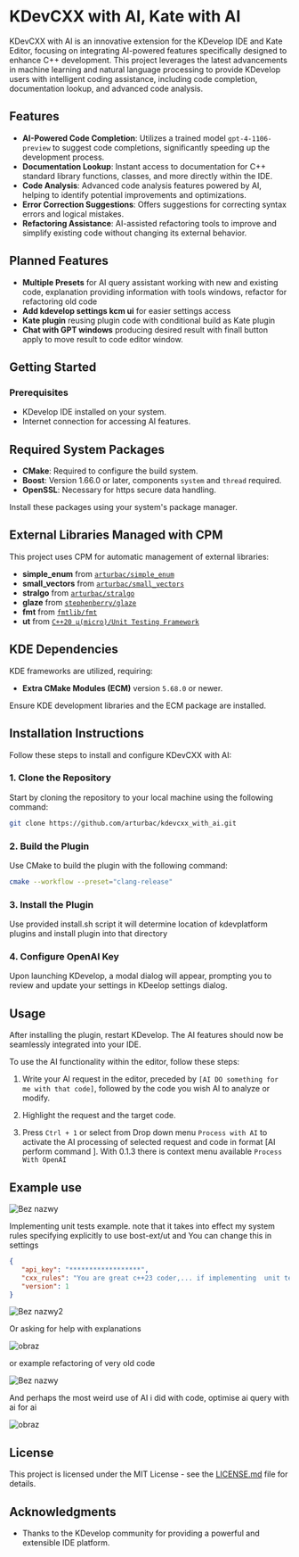 
# KDevCXX with AI, Kate with AI

KDevCXX with AI is an innovative extension for the KDevelop IDE and Kate Editor, focusing on integrating AI-powered features specifically designed to enhance C++ development. This project leverages the latest advancements in machine learning and natural language processing to provide KDevelop users with intelligent coding assistance, including code completion, documentation lookup, and advanced code analysis.

## Features

- **AI-Powered Code Completion**: Utilizes a trained model `gpt-4-1106-preview` to suggest code completions, significantly speeding up the development process.
- **Documentation Lookup**: Instant access to documentation for C++ standard library functions, classes, and more directly within the IDE.
- **Code Analysis**: Advanced code analysis features powered by AI, helping to identify potential improvements and optimizations.
- **Error Correction Suggestions**: Offers suggestions for correcting syntax errors and logical mistakes.
- **Refactoring Assistance**: AI-assisted refactoring tools to improve and simplify existing code without changing its external behavior.

## Planned Features

- **Multiple Presets** for AI query assistant working with new and existing code, explanation providing information with tools windows, refactor for refactoring old code
- **Add kdevelop settings kcm ui** for easier settings access
- **Kate plugin** reusing plugin code with conditional build as Kate plugin
- **Chat with GPT windows** producing desired result with finall button apply to move result to code editor window.
  
## Getting Started

### Prerequisites

- KDevelop IDE installed on your system.
- Internet connection for accessing AI features.


## Required System Packages

- **CMake**: Required to configure the build system.
- **Boost**: Version 1.66.0 or later, components `system` and `thread` required.
- **OpenSSL**: Necessary for https secure data handling.

Install these packages using your system's package manager.

## External Libraries Managed with CPM

This project uses CPM for automatic management of external libraries:

- **simple_enum** from [`arturbac/simple_enum`](https://github.com/arturbac/simple_enum)
- **small_vectors** from [`arturbac/small_vectors`](https://github.com/arturbac/small_vectors)
- **stralgo** from [`arturbac/stralgo`](https://github.com/arturbac/stralgo)
- **glaze** from [`stephenberry/glaze`](https://github.com/stephenberry/glaze)
- **fmt** from [`fmtlib/fmt`](https://github.com/fmtlib/fmt)
- **ut** from [`C++20 μ(micro)/Unit Testing Framework`](https://github.com/boost-ext/ut)
  
## KDE Dependencies

KDE frameworks are utilized, requiring:

- **Extra CMake Modules (ECM)** version `5.68.0` or newer.

Ensure KDE development libraries and the ECM package are installed.

## Installation Instructions

Follow these steps to install and configure KDevCXX with AI:

### 1. Clone the Repository

Start by cloning the repository to your local machine using the following command:

```bash
git clone https://github.com/arturbac/kdevcxx_with_ai.git
```

### 2. Build the Plugin

Use CMake to build the plugin with the following command:

```bash
cmake --workflow --preset="clang-release"
```

### 3. Install the Plugin

Use provided install.sh script it will determine location of kdevplatform plugins and install plugin into that directory


### 4. Configure OpenAI Key

Upon launching KDevelop, a modal dialog will appear, prompting you to review and update your settings in KDeelop settings dialog.

## Usage

After installing the plugin, restart KDevelop. The AI features should now be seamlessly integrated into your IDE.

To use the AI functionality within the editor, follow these steps:

1. Write your AI request in the editor, preceded by `[AI DO something for me with that code]`, followed by the code you wish AI to analyze or modify.

2. Highlight the request and the target code.

3. Press `Ctrl + 1` or select from Drop down menu `Process with AI` to activate the AI processing of selected request and code in format \[AI perform command \]. With 0.1.3 there is context menu available `Process With OpenAI`




## Example use 

![Bez nazwy](https://github.com/arturbac/kdevcxx_with_ai/assets/14975842/b30c6e56-09d7-4cec-b50b-7d1d4d9b1b2a)


Implementing unit tests example. note that it takes into effect my system rules specifying explicitly to use bost-ext/ut and You can change this in settings
```json
{
   "api_key": "******************",
   "cxx_rules": "You are great c++23 coder,... if implementing  unit tests You use boost-ext/ut ...",
   "version": 1
}

```

![Bez nazwy2](https://github.com/arturbac/kdevcxx_with_ai/assets/14975842/dfbe7bbe-ccca-4f3d-b577-52a87c2480fe)

Or asking for help with explanations

![obraz](https://github.com/arturbac/kdevcxx_with_ai/assets/14975842/0f818de6-9146-453d-beed-b66832c9e8ae)

or example refactoring of very old code

![Bez nazwy](https://github.com/arturbac/kdevcxx_with_ai/assets/14975842/f7128298-bcaf-4772-a929-9f94b23579c1)

And perhaps the most weird use of AI i did with code, optimise ai query with ai for ai

![obraz](https://github.com/arturbac/kdevcxx_with_ai/assets/14975842/a4ec262c-e805-4252-ab45-01b59be4ce38)


## License

This project is licensed under the MIT License - see the [LICENSE.md](LICENSE.md) file for details.

## Acknowledgments

- Thanks to the KDevelop community for providing a powerful and extensible IDE platform.

